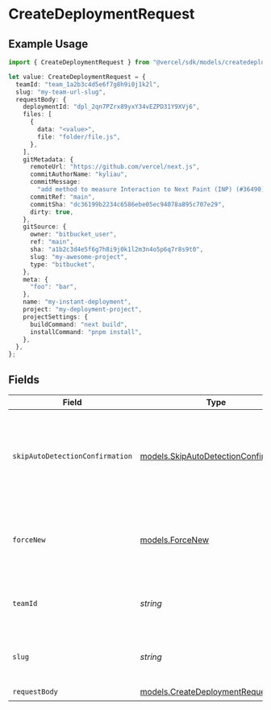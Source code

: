 # CreateDeploymentRequest

## Example Usage

```typescript
import { CreateDeploymentRequest } from "@vercel/sdk/models/createdeploymentop.js";

let value: CreateDeploymentRequest = {
  teamId: "team_1a2b3c4d5e6f7g8h9i0j1k2l",
  slug: "my-team-url-slug",
  requestBody: {
    deploymentId: "dpl_2qn7PZrx89yxY34vEZPD31Y9XVj6",
    files: [
      {
        data: "<value>",
        file: "folder/file.js",
      },
    ],
    gitMetadata: {
      remoteUrl: "https://github.com/vercel/next.js",
      commitAuthorName: "kyliau",
      commitMessage:
        "add method to measure Interaction to Next Paint (INP) (#36490)",
      commitRef: "main",
      commitSha: "dc36199b2234c6586ebe05ec94078a895c707e29",
      dirty: true,
    },
    gitSource: {
      owner: "bitbucket_user",
      ref: "main",
      sha: "a1b2c3d4e5f6g7h8i9j0k1l2m3n4o5p6q7r8s9t0",
      slug: "my-awesome-project",
      type: "bitbucket",
    },
    meta: {
      "foo": "bar",
    },
    name: "my-instant-deployment",
    project: "my-deployment-project",
    projectSettings: {
      buildCommand: "next build",
      installCommand: "pnpm install",
    },
  },
};
```

## Fields

| Field                                                                                | Type                                                                                 | Required                                                                             | Description                                                                          | Example                                                                              |
| ------------------------------------------------------------------------------------ | ------------------------------------------------------------------------------------ | ------------------------------------------------------------------------------------ | ------------------------------------------------------------------------------------ | ------------------------------------------------------------------------------------ |
| `skipAutoDetectionConfirmation`                                                      | [models.SkipAutoDetectionConfirmation](../models/skipautodetectionconfirmation.md)   | :heavy_minus_sign:                                                                   | Allows to skip framework detection so the API would not fail to ask for confirmation |                                                                                      |
| `forceNew`                                                                           | [models.ForceNew](../models/forcenew.md)                                             | :heavy_minus_sign:                                                                   | Forces a new deployment even if there is a previous similar deployment               |                                                                                      |
| `teamId`                                                                             | *string*                                                                             | :heavy_minus_sign:                                                                   | The Team identifier to perform the request on behalf of.                             | team_1a2b3c4d5e6f7g8h9i0j1k2l                                                        |
| `slug`                                                                               | *string*                                                                             | :heavy_minus_sign:                                                                   | The Team slug to perform the request on behalf of.                                   | my-team-url-slug                                                                     |
| `requestBody`                                                                        | [models.CreateDeploymentRequestBody](../models/createdeploymentrequestbody.md)       | :heavy_check_mark:                                                                   | N/A                                                                                  |                                                                                      |